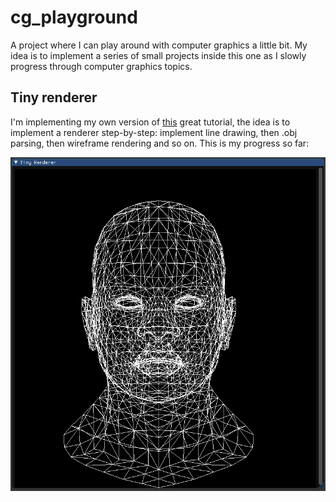 # cg_playground
A project where I can play around with computer graphics a little bit.
My idea is to implement a series of small projects inside this one as I slowly 
progress through computer graphics topics.

## Tiny renderer
I'm implementing my own version of [this](https://github.com/ssloy/tinyrenderer/wiki) great tutorial, the idea is
to implement a renderer step-by-step: implement line drawing, then .obj parsing, then wireframe rendering and so on.
This is my progress so far:


![Progress](resources/progress/progress1.png)
